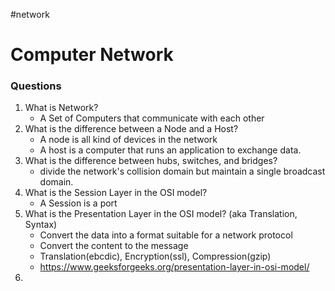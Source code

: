 #network
# Computer Network
### Questions

1. What is Network?
	* A Set of Computers that communicate with each other
2. What is the difference between a Node and a Host?
	* A node is all kind of devices in the network
	* A host is a computer that runs an application to exchange data.
3. What is the difference between hubs, switches, and bridges?
	* divide the network's collision domain but maintain a single broadcast domain.
4. What is the Session Layer in the OSI model?
	* A Session is a port
5. What is the Presentation Layer in the OSI model? (aka Translation, Syntax)
	* Convert the data into a format suitable for a network protocol
	* Convert the content to the message
	* Translation(ebcdic), Encryption(ssl), Compression(gzip)
	* https://www.geeksforgeeks.org/presentation-layer-in-osi-model/
1. 